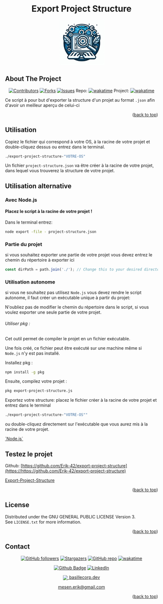 <div align="center">
</div>
<a name="readme-top"></a>

<!-- PROJECT LOGO -->
<br />
<div align="center">
  <h1>Export Project Structure</h1>
  <a href="https://github.com/Erik-42">
    <img src="assets/img/EPS.jpeg" alt="Logo Export Project Stucture" width="150" height="150">
  </a>
</div>


<!-- ABOUT THE PROJECT -->

## About The Project

<div align="center">


[![Contributors][contributors-shield]][contributors-url]
[![Forks][forks-shield]][forks-url]
[![Issues][issues-shield]][issues-url]
Repo: [![wakatime](https://wakatime.com/badge/github/Erik-42/export-file-structure.svg)](https://wakatime.com/badge/github/Erik-42/export-file-structure)
Project: [![wakatime](https://wakatime.com/badge/user/f84d00d8-fee3-4ca3-803d-3daa3c7053a5/project/9f40ffc6-b660-481b-8f1e-46fa60ade704.svg)](https://wakatime.com/badge/user/f84d00d8-fee3-4ca3-803d-3daa3c7053a5/project/9f40ffc6-b660-481b-8f1e-46fa60ade704)

</div>

Ce script à pour but d'exporter la structure d'un projet au format `.json` afin d'avoir un meilleur aperçu de celui-ci
<p></p>


<p align="right">(<a href="#readme-top">back to top</a>)</p>

## Utilisation
Copiez le fichier qui correspond à votre OS, à la racine de votre projet et double-cliquez dessus ou entrez dans le terminal.

```bash
./export-project-structure-"VOTRE-OS" 
```
Un fichier `project-structure.json` va être créer à la racine de votre projet, dans lequel vous trouverez la structure de votre projet.

## Utilisation alternative

### Avec Node.js

#### Placez le script à la racine de votre projet !

Dans le terminal entrez: 

```bash
node export -file - project-structure.json
```
### Partie du projet
si vous souhaitez exporter une partie de votre projet vous devez entrez le chemin du répertoire à exporter ici 

```js
const dirPath = path.join('./'); // Change this to your desired directory
```
### Utilisation autonome
si vous ne souhaitez pas utilisez `Node.js` vous devez rendre le script autonome, il faut créer un exécutable unique à partir du projet:

N'oubliez pas de modifier le chemin du répertoire dans le script, si vous voulez exporter une seule partie de votre projet.

###### Utiliser pkg : 
Cet outil permet de compiler le projet en un fichier exécutable. 

Une fois créé, ce fichier peut être exécuté sur une machine même si `Node.js` n'y est pas installé.

Installez pkg :
```bash
npm install -g pkg
```

Ensuite, compilez votre projet :
```bash
pkg export-project-structure.js
```
Exportez votre structure:
placez le fichier créer à la racine de votre projet et entrez dans le terminal
```bash
./export-project-structure-"VOTRE-OS"" 
```
ou double-cliquez directement sur l'exécutable que vous aurez mis à la racine de votre projet.

<div>
<a href=https://nodejs.org>`Node.js`</a>
</div>

## Testez le projet

Github: [https://github.com/Erik-42/export-project-structure](https://https://github.com/Erik-42/export-project-structure)

<a href=#>Export-Project-Structure</a>

<p align="right">(<a href="#readme-top">back to top</a>)</p>

## License

Distributed under the GNU GENERAL PUBLIC LICENSE
Version 3.<br>
See `LICENSE.txt` for more information.

<p align="right">(<a href="#readme-top">back to top</a>)</p>

## Contact

<div align="center">

[![GitHub followers][github followers-shield]][github followers-url]
[![Stargazers][stars-shield]][stars-url]
[![GitHub repo][github repo-shield]][github repo-url]
[![wakatime](https://wakatime.com/badge/user/f84d00d8-fee3-4ca3-803d-3daa3c7053a5.svg)](https://wakatime.com/@f84d00d8-fee3-4ca3-803d-3daa3c7053a5)

[![Github Badge][github badge-shield]][github badge-url]
[![LinkedIn][linkedin-shield]][linkedin-url]

<a href = 'https://basillecorp.dev'> <img width = '32px' align= 'center' src="https://raw.githubusercontent.com/rahulbanerjee26/githubAboutMeGenerator/main/icons/portfolio.png"/> basillecorp.dev</a>

mesen.erik@gmail.com

</div>

<p align="right">(<a href="#readme-top">back to top</a>)</p>

<!-- MARKDOWN LINKS & IMAGES -->
<!-- https://www.markdownguide.org/basic-syntax/#reference-style-links -->

[wakatime-shield]: https://wakatime.com/badge/user/f84d00d8-fee3-4ca3-803d-3daa3c7053a5.svg
[wakatime-url]: https://wakatime.com/@f84d00d8-fee3-4ca3-803d-3daa3c7053a5
[github badge-shield]: https://img.shields.io/badge/Github-Erik--42-155?style=for-the-badge&logo=github
[github badge-url]: https://github.com/Erik-42
[github repo-shield]: https://img.shields.io/badge/Repositories-68-blue
[github repo-url]: https://github.com/Erik-42/Erik-42?tab=repositories
[github followers-shield]: https://img.shields.io/github/followers/Erik-42
[github followers-url]: https://github.com/followers/Erik-42
[contributors-shield]: https://img.shields.io/github/contributors/Erik-42/export-project-structure
[contributors-url]: https://github.com/Erik-42/export-project-structure/graphs/contributors
[forks-shield]: https://img.shields.io/github/forks/Erik-42/export-file-structure
[forks-url]: https://github.com/Erik-42/export-file-structure/forks
[issues-shield]: https://img.shields.io/github/issues-raw/Erik-42/export-file-structure
[issues-url]: https://github.com/Erik-42/export-file-structure/issues
[stars-shield]: https://img.shields.io/github/stars/Erik-42
[stars-url]: https://github.com/Erik-42?tab=stars
[linkedin-shield]: https://img.shields.io/badge/-LinkedIn-black.svg?style=for-the-badge&logo=linkedin&colorB=555
[linkedin-url]: https://www.linkedin.com/in/erik-mesen/
[html-shield]: https://img.shields.io/badge/-LinkedIn-black.svg?style=for-the-badge&logo=linkedin&colorB=555
[html-url]: https://html.spec.whatwg.org/
[css-shield]: https://img.shields.io/badge/-LinkedIn-black.svg?style=for-the-badge&logo=linkedin&colorB=555
[css-url]: https://www.w3.org/TR/CSS/#css
[javascript-shield]: https://img.shields.io/badge/-LinkedIn-black.svg?style=for-the-badge&logo=linkedin&colorB=555
